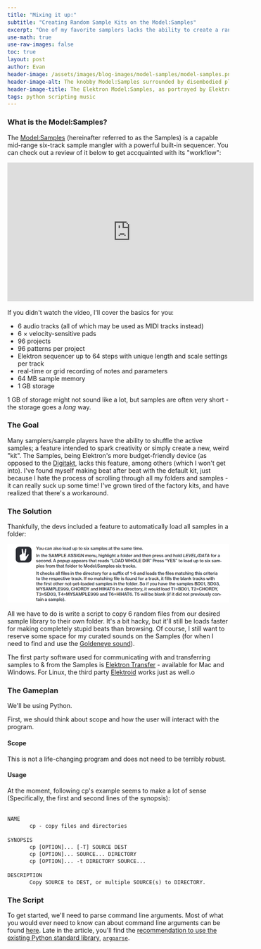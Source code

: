 ```yaml
---
title: "Mixing it up:"
subtitle: "Creating Random Sample Kits on the Model:Samples"
excerpt: "One of my favorite samplers lacks the ability to create a random kit on the fly - are there any workarounds to do so?"
use-math: true
use-raw-images: false
toc: true
layout: post
author: Evan
header-image: /assets/images/blog-images/model-samples/model-samples.png
header-image-alt: The knobby Model:Samples surrounded by disembodied plaster hands.
header-image-title: The Elektron Model:Samples, as portrayed by Elektron.
tags: python scripting music
---
```


<a id="continue-reading-point"></a>

### What is the Model:Samples?
The [Model:Samples](https://www.elektron.se/us/modelsamples-explorer) (hereinafter referred to as the Samples) is a capable mid-range six-track sample mangler with a powerful built-in sequencer. You can check out a review of it below to get accquainted with its "workflow":

<iframe width="560" height="315" src="https://www.youtube.com/embed/y3NBzKJ9R5A" title="YouTube video player" frameborder="0" allow="accelerometer; autoplay; clipboard-write; encrypted-media; gyroscope; picture-in-picture; web-share" allowfullscreen></iframe>

If you didn't watch the video, I'll cover the basics for you:


- 6 audio tracks (all of which may be used as MIDI tracks instead)
- 6 × velocity-sensitive pads
- 96 projects
- 96 patterns per project
- Elektron sequencer up to 64 steps with unique length and scale settings per track
- real-time or grid recording of notes and parameters
- 64 MB sample memory
- 1 GB storage

1 GB of storage might not sound like a lot, but samples are often very short - the storage goes a *long* way.

### The Goal
Many samplers/sample players have the ability to shuffle the active samples; a feature intended to spark creativity or simply create a new, weird "kit". The Samples, being Elektron's more budget-friendly device (as opposed to the [Digitakt](https://www.elektron.se/us/digitakt-explorer), lacks this feature, among others (which I won't get into). I've found myself making beat after beat with the default kit, just because I hate the process of scrolling through all my folders and samples - it can really suck up some time! I've grown tired of the factory kits, and have realized that there's a workaround.


### The Solution
Thankfully, the devs included a feature to automatically load all samples in a folder:

![Details on loading an entire set of samples](/assets/images/blog-images/model-samples/load-folder.png) 

All we have to do is write a script to copy 6 random files from our desired sample library to their own folder. It's a bit hacky, but it'll still be loads faster for making completely stupid beats than browsing. Of course, I still want to reserve some space for my curated sounds on the Samples (for when I need to find and use the [Goldeneye sound](https://www.youtube.com/watch?v=wRl88VATFrs)).

The first party software used for communicating with and transferring samples to & from the Samples is [Elektron Transfer](https://www.elektron.se/us/download-support-transfer) - available for Mac and Windows. For Linux, the third party [Elektroid](https://github.com/dagargo/elektroid) works just as well.o

### The Gameplan
We'll be using Python. 

First, we should think about scope and how the user will interact with the program.

#### Scope
This is not a life-changing program and does not need to be terribly robust.

#### Usage
At the moment, following cp's example seems to make a lot of sense (Specifically, the first and second lines of the synopsis):

<pre><code class="language-terminal">
NAME
       cp - copy files and directories

SYNOPSIS
       cp [OPTION]... [-T] SOURCE DEST
       cp [OPTION]... SOURCE... DIRECTORY
       cp [OPTION]... -t DIRECTORY SOURCE...

DESCRIPTION
       Copy SOURCE to DEST, or multiple SOURCE(s) to DIRECTORY.
</code></pre> 

### The Script 
To get started, we'll need to parse command line arguments. Most of what you would ever need to know can about command line arguments can be found [here](https://realpython.com/python-command-line-arguments). Late in the article, you'll find the [recommendation to use the existing Python standard library](https://realpython.com/python-command-line-arguments/#the-python-standard-library), [`argparse`](https://docs.python.org/3/library/argparse.html). 



